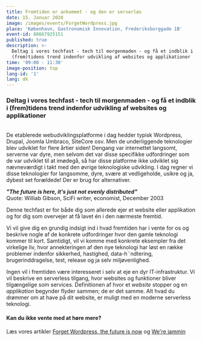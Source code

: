 ```yaml
---
title: Fremtiden er ankommet - og den er serverløs
date: 15. Januar 2020
image: /images/events/ForgetWordpress.jpg
place: 'København, Gastronomisk Innovation, Frederiksborggade 1B'
event-id: 88667925151
published: true
description: >-
  Deltag i vores techfast - tech til morgenmaden - og få et indblik i
  (frem)tidens trend indenfor udvikling af websites og applikationer
time: '09:00 - 11:30'
image-position: top
lang-id: '1'
lang: dk
---
```


### Deltag i vores techfast - tech til morgenmaden - og få et indblik i (frem)tidens trend indenfor udvikling af websites og applikationer

<br/>
De etablerede webudviklingsplatforme i dag hedder typisk Wordpress, Drupal, Joomla Umbraco, SiteCore osv. Men de underliggende teknologier blev udviklet for flere årtier siden! Dengang var internettet langsomt, serverne var dyre, men selvom det var disse specifikke udfordringer som de var udviklet til at imødegå, så har disse platforme ikke udviklet sig nævneværdigt i takt med den øvrige teknologiske udvikling. I dag regner vi disse teknologier for langsomme, dyre, svære at vedligeholde, usikre og ja, dybest set forældede! Der er brug for alternativer.

*__"The future is here, it's just not evenly distributed"__*<br/>
Quote: Williab Gibson, SciFi writer, economist, December 2003

Denne techfast er for både dig som allerede ejer et website eller applikation og for dig som overvejer at få lavet én i den nærmeste fremtid.

Vi vil give dig en grundig indsigt ind i hvad fremtiden har i vente for os og beskrive nogle af de konkrete udfordringer hvor den gamle teknologi kommer til kort. Samtidigt, vil vi komme med konkrete eksempler fra det virkelige liv, hvor annekteringen af den nye teknologi har løst en række problemer indenfor sikkerhed, hastighed, data-h¨ndtering, brugerinddragelse, test, release og ja selv miljøvenlighed.

Ingen vil i fremtiden være interesseret i selv at eje en dyr IT-infrastruktur. Vi vil beskrive en serverless tilgang, hvor websites og funktioner bliver tilgængelige som services. Definitionen af hvor et _website_ stopper og en _applikation_ begynder flyder sammen; de er det samme. Alt hvad du drømmer om at have på dit website, er muligt med en moderne serverless teknologi.



#### Kan du ikke vente med at høre mere?

Læs vores artikler [Forget Wordpress, the future is now](/anything/forget-wordpress) og [We're jammin](/anything/we-re-jammin/)
